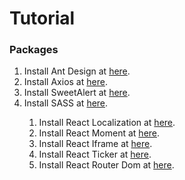 # Tutorial

<h3>Packages</h3>
<ol>
<li>Install Ant Design at <a target="_blank" href="https://ant.design/docs/react/introduce">here</a>.</li>
<li>Install Axios at <a target="_blank" href="https://www.npmjs.com/package/axios">here</a>.</li>
<li>Install SweetAlert at <a target="_blank" href="https://sweetalert2.github.io/">here</a>.</li>
<li>Install SASS at <a target="_blank" href="https://sass-lang.com/install">here</a>.</li>
<ol>
<li>Install React Localization at <a target="_blank" href="https://www.npmjs.com/package/react-localization">here</a>.</li>
<li>Install React Moment at <a target="_blank" href="https://www.npmjs.com/package/moment">here</a>.</li>
<li>Install React Iframe at <a target="_blank" href="https://www.npmjs.com/package/react-iframe">here</a>.</li>
<li>Install React Ticker at <a target="_blank" href="https://www.npmjs.com/package/react-ticker">here</a>.</li>
<li>Install React Router Dom at <a target="_blank" href="https://www.npmjs.com/package/react-router-dom">here</a>.</li>
